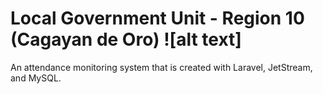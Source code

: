 # Local Government Unit - Region 10 (Cagayan de Oro) ![alt text]

An attendance monitoring system that is created with Laravel, JetStream, and MySQL. 

# 
